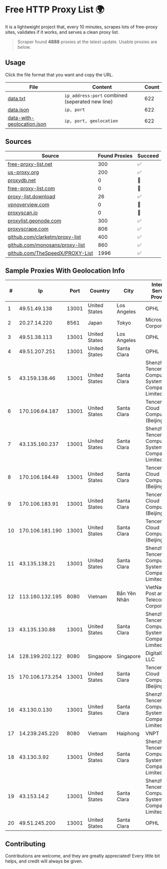 
# Free HTTP Proxy List 🌍

It is a lightweight project that, every 10 minutes, scrapes lots of free-proxy sites, validates if it works, and serves a clean proxy list.


> Scraper found **4888** proxies at the latest update. Usable proxies are below.

## Usage

Click the file format that you want and copy the URL.


|File|Content|Count|
|----|-------|-----|
|[data.txt](https://raw.githubusercontent.com/themiralay/Proxy-List-World/master/data.txt)|`ip_address:port` combined (seperated new line)|622|
|[data.json](https://raw.githubusercontent.com/themiralay/Proxy-List-World/master/data.json)|`ip, port`|622|
|[data-with-geolocation.json](https://raw.githubusercontent.com/themiralay/Proxy-List-World/master/data-with-geolocation.json)|`ip, port, geolocation`|622|

## Sources

|Source|Found Proxies|Succeed|
|------|-------------|-------|
|[free-proxy-list.net](https://free-proxy-list.net)|300|✅|
|[us-proxy.org](https://www.us-proxy.org)|200|✅|
|[proxydb.net](http://proxydb.net)|0|🚫|
|[free-proxy-list.com](https://free-proxy-list.com/?page=&port=&type%5B%5D=http&type%5B%5D=https&up_time=0&search=Search)|0|🚫|
|[proxy-list.download](https://www.proxy-list.download/HTTP)|26|✅|
|[vpnoverview.com](https://vpnoverview.com/privacy/anonymous-browsing/free-proxy-servers)|0|🚫|
|[proxyscan.io](https://www.proxyscan.io)|0|🚫|
|[proxylist.geonode.com](https://proxylist.geonode.com/api/proxy-list?limit=300&page=1&sort_by=lastChecked&sort_type=desc&protocols=http,https)|300|✅|
|[proxyscrape.com](https://api.proxyscrape.com/v2/?request=displayproxies&protocol=http&timeout=10000&country=all&ssl=all&anonymity=all)|806|✅|
|[github.com/clarketm/proxy-list](https://raw.githubusercontent.com/clarketm/proxy-list/master/proxy-list-raw.txt)|400|✅|
|[github.com/monosans/proxy-list](https://raw.githubusercontent.com/monosans/proxy-list/main/proxies/http.txt)|860|✅|
|[github.com/TheSpeedX/PROXY-List](https://raw.githubusercontent.com/TheSpeedX/PROXY-List/master/http.txt)|1996|✅|


## Sample Proxies With Geolocation Info

|#|Ip|Port|Country|City|Internet Service Provider|
|-|--|----|-------|----|-------------------------|
|1|49.51.49.138|13001|United States|Los Angeles|OPHL|
|2|20.27.14.220|8561|Japan|Tokyo|Microsoft Corporation|
|3|49.51.38.113|13001|United States|Los Angeles|OPHL|
|4|49.51.207.251|13001|United States|Santa Clara|OPHL|
|5|43.159.138.46|13001|United States|Santa Clara|Shenzhen Tencent Computer Systems Company Limited|
|6|170.106.64.187|13001|United States|Santa Clara|Tencent Cloud Computing (Beijing) Co|
|7|43.135.160.237|13001|United States|Santa Clara|Shenzhen Tencent Computer Systems Company Limited|
|8|170.106.184.49|13001|United States|Santa Clara|Tencent Cloud Computing (Beijing) Co|
|9|170.106.183.91|13001|United States|Santa Clara|Tencent Cloud Computing (Beijing) Co|
|10|170.106.181.190|13001|United States|Santa Clara|Tencent Cloud Computing (Beijing) Co|
|11|43.135.138.21|13001|United States|Santa Clara|Shenzhen Tencent Computer Systems Company Limited|
|12|113.160.132.195|8080|Vietnam|Bẩn Yên Nhân|VietNam Post and Telecom Corporation|
|13|43.135.130.88|13001|United States|Santa Clara|Shenzhen Tencent Computer Systems Company Limited|
|14|128.199.202.122|8080|Singapore|Singapore|DigitalOcean, LLC|
|15|170.106.173.254|13001|United States|Santa Clara|Tencent Cloud Computing (Beijing) Co|
|16|43.130.0.130|13001|United States|Santa Clara|Shenzhen Tencent Computer Systems Company Limited|
|17|14.239.245.220|8080|Vietnam|Haiphong|VNPT|
|18|43.130.3.92|13001|United States|Santa Clara|Shenzhen Tencent Computer Systems Company Limited|
|19|43.153.14.2|13001|United States|Santa Clara|Shenzhen Tencent Computer Systems Company Limited|
|20|49.51.245.200|13001|United States|Santa Clara|OPHL|



## Contributing

Contributions are welcome, and they are greatly appreciated! Every
little bit helps, and credit will always be given.

